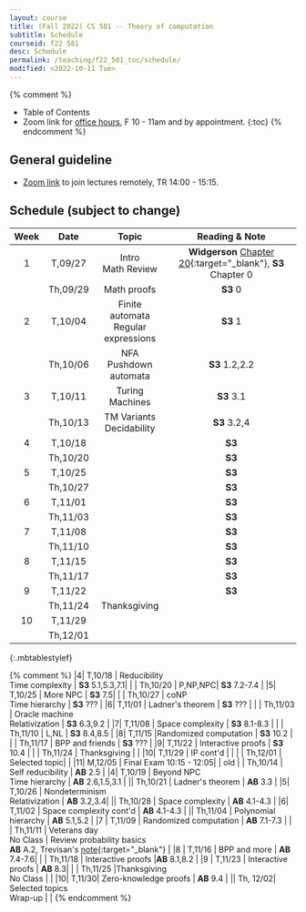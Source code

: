```yaml
---
layout: course
title: (Fall 2022) CS 581 -- Theory of computation 
subtitle: Schedule
courseid: f22 581
desc: Schedule
permalink: /teaching/f22_581_toc/schedule/
modified: <2022-10-11 Tue>
---
```


{% comment %}
* Table of Contents
* Zoom link for [office hours](https://pdx.zoom.us/j/88237483669?pwd=LzEveUtKVG96ZXRuVVZTWDY2a0Judz09), F 10 - 11am and by appointment.
{:toc}
{% endcomment %}

## General guideline
* [Zoom link](https://pdx.zoom.us/j/83821477952?pwd=QngyOTdwOXh4anovN3dYUFNvWnJjZz09) to join lectures remotely, TR 14:00 - 15:15. 

## Schedule (subject to change)

| Week | Date  | Topic | Reading & Note |
|:-----:| :---------: |:----------:|:-----:|
|1| T,09/27  | Intro <br> Math Review | **Widgerson** [Chapter 20](https://www.math.ias.edu/files/Book-online-Aug0619.pdf#page=1){:target="_blank"}, **S3** Chapter 0|
| | Th,09/29 | Math proofs | **S3** 0|
|2| T,10/04 | Finite automata <br> Regular expressions | **S3** 1 |
| | Th,10/06 |NFA <br> Pushdown automata | **S3** 1.2,2.2|
|3| T,10/11 | Turing Machines | **S3** 3.1 |
| | Th,10/13 |  TM Variants <br> Decidability | **S3** 3.2,4 |
|4| T,10/18 | | **S3** |
| | Th,10/20 | | **S3**  |
|5| T,10/25 |  | **S3** |
| | Th,10/27 | | **S3** |
|6| T,11/01 | | **S3** |
| | Th,11/03 | | **S3** |
|7| T,11/08 | | **S3** |
| | Th,11/10 | | **S3** |
|8| T,11/15 | | **S3** |
| | Th,11/17 | | **S3** |
|9| T,11/22  |  | **S3** |
| | Th,11/24 |  Thanksgiving |  |
|10| T,11/29 |  | |
| | Th,12/01 | | |
{:.mbtablestylef}

{% comment %}
|4| T,10/18 |  Reducibility <br> Time complexity | **S3** 5.1,5.3,7.1|
| | Th,10/20 | P,NP,NPC| **S3** 7.2-7.4 |
|5| T,10/25 | More NPC | **S3** 7.5|
| | Th,10/27 | coNP <br> Time hierarchy | **S3** ??? |
|6| T,11/01 | Ladner's theorem | **S3** ??? |
| | Th,11/03 | Oracle machine <br> Relativization | **S3** 6.3,9.2 |
|7| T,11/08 | Space complexity | **S3** 8.1-8.3 |
| | Th,11/10 | L,NL | **S3** 8.4,8.5  |
|8| T,11/15 |Randomized computation | **S3** 10.2 |
| | Th,11/17 | BPP and friends | **S3** ??? |
|9| T,11/22  | Interactive proofs | **S3** 10.4 |
| | Th,11/24 |  Thanksgiving |  |
|10| T,11/29 | IP cont'd | |
| | Th,12/01 | Selected topic| |
|11| M,12/05 | Final Exam 10:15 - 12:05| | 
old 
| | Th,10/14 | Self reducibility | **AB** 2.5 |
|4| T,10/19 | Beyond NPC <br> Time hierarchy | **AB** 2.6,1.5,3.1 |
|| Th,10/21 | Ladner's theorem | **AB** 3.3 | 
|5| T,10/26 | Nondeterminism <br> Relativization | **AB** 3.2,3.4|
|| Th,10/28 | Space complexity | **AB** 4.1-4.3 |
|6| T,11/02 | Space complexity cont'd | **AB** 4.1-4.3 |
|| Th,11/04 | Polynomial hierarchy | **AB** 5.1,5.2 |
|7 | T,11/09 | Randomized computation | **AB** 7.1-7.3 |
| | Th,11/11 | Veterans day <br> No Class | Review probability basics <br> **AB** A.2, Trevisan's [note](http://theory.stanford.edu/~trevisan/cs276/notesprob.pdf){:target="_blank"}  |
|8 | T,11/16 | BPP and more | **AB** 7.4-7.6|
| | Th,11/18 | Interactive proofs |**AB** 8.1,8.2 |
|9 | T,11/23 | Interactive proofs | **AB** 8.3| 
|  | Th,11/25 |Thanksgiving <br> No Class |  |
|10| T,11/30| Zero-knowledge proofs | **AB** 9.4 |
|| Th, 12/02| Selected topics <br> Wrap-up | |
{% endcomment %}
